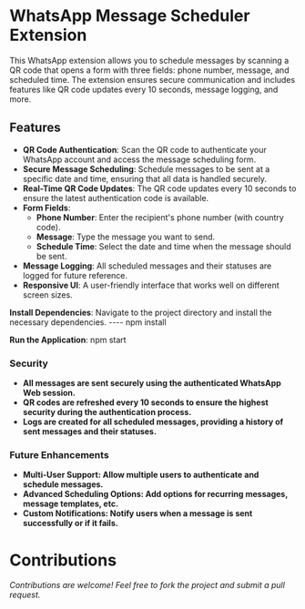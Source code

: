 # WhatsApp Message Scheduler Extension

This WhatsApp extension allows you to schedule messages by scanning a QR code that opens a form with three fields: phone number, message, and scheduled time. The extension ensures secure communication and includes features like QR code updates every 10 seconds, message logging, and more.

## Features

- **QR Code Authentication**: Scan the QR code to authenticate your WhatsApp account and access the message scheduling form.
- **Secure Message Scheduling**: Schedule messages to be sent at a specific date and time, ensuring that all data is handled securely.
- **Real-Time QR Code Updates**: The QR code updates every 10 seconds to ensure the latest authentication code is available.
- **Form Fields**: 
  - **Phone Number**: Enter the recipient's phone number (with country code).
  - **Message**: Type the message you want to send.
  - **Schedule Time**: Select the date and time when the message should be sent.
- **Message Logging**: All scheduled messages and their statuses are logged for future reference.
- **Responsive UI**: A user-friendly interface that works well on different screen sizes.



 **Install Dependencies**: Navigate to the project directory and install the necessary dependencies.
---- npm install

 **Run the Application**: npm start




### Security

- **All messages are sent securely using the authenticated WhatsApp Web session.**
- **QR codes are refreshed every 10 seconds to ensure the highest security during the authentication process.**
- **Logs are created for all scheduled messages, providing a history of sent messages and their statuses.**
 

### Future Enhancements

- **Multi-User Support: Allow multiple users to authenticate and schedule messages.**
- **Advanced Scheduling Options: Add options for recurring messages, message templates, etc.**
- **Custom Notifications: Notify users when a message is sent successfully or if it fails.**

# Contributions
 *Contributions are welcome! Feel free to fork the project and submit a pull request.*



